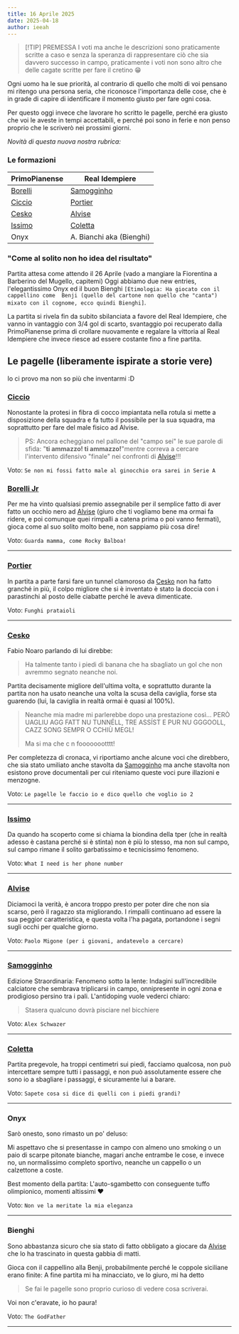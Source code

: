 ```yaml
---
title: 16 Aprile 2025
date: 2025-04-18
author: ieeah
---
```


> [!TIP] PREMESSA
> I voti ma anche le descrizioni sono praticamente scritte a caso e senza la speranza di rappresentare ciò che sia davvero successo in campo, praticamente i voti non sono altro che delle cagate scritte per fare il cretino 😁

Ogni uomo ha le sue priorità, al contrario di quello che molti di voi pensano mi ritengo una persona seria, che
riconosce l'importanza delle cose, che è in grade di capire di identificare il momento giusto per fare ogni cosa.

Per questo oggi invece che lavorare ho scritto le pagelle, perché era giusto che voi le aveste in tempi accettabili, e 
perché poi sono in ferie e non penso proprio che le scriverò nei prossimi giorni.

_Novità di questa nuova nostra rubrica:_

### Le formazioni

| PrimoPianense                   | Real Idempiere                       |
|--------------------------------|--------------------------------------|
| [Borelli](/players/it/borelli)  | [Samogginho](/players/it/samogginho) |
| [Ciccio](/players/it/ciccio)    | [Portier](/players/it/portier)       |
| [Cesko](/players/it/cesko)      | [Alvise](/players/it/zingales)       |
| [Issimo](/players/it/issimo)    | [Coletta](/players/it/coletta)       |
| Onyx                              | A. Bianchi aka (Bienghi)               |

### "Come al solito non ho idea del risultato"

Partita attesa come attendo il 26 Aprile (vado a mangiare la Fiorentina a Barberino del Mugello, capitemi)
Oggi abbiamo due new entries, l'elegantissimo Onyx ed il buon Bienghi `[Etimologia: Ha giocato con il cappellino come 
Benji (quello del cartone non quello che "canta") mixato con il cognome, ecco quindi Bienghi]`.

La partita si rivela fin da subito sbilanciata a favore del Real Idempiere, che vanno in vantaggio con 3/4 gol di scarto,
svantaggio poi recuperato dalla PrimoPianense prima di crollare nuovamente e regalare la vittoria al Real Idempiere che
 invece riesce ad essere costante fino a fine partita.

## Le pagelle (liberamente ispirate a storie vere)

Io ci provo ma non so più che inventarmi :D

### [Ciccio](/players/it/ciccio)

Nonostante la protesi in fibra di cocco impiantata nella rotula si mette a disposizione della squadra e fa tutto il 
possibile per la sua squadra, ma soprattutto per fare del male fisico ad Alvise.

> PS: Ancora echeggiano nel pallone del "campo sei" le sue parole di sfida: "**ti ammazzo! ti ammazzo!**"mentre correva 
> a cercare l'intervento difensivo "finale" nei confronti di [Alvise](/players/it/zingales)!!!

Voto: `Se non mi fossi fatto male al ginocchio ora sarei in Serie A`

### [Borelli Jr](/players/it/borelli)

Per me ha vinto qualsiasi premio assegnabile per il semplice fatto di aver fatto un occhio nero ad 
[Alvise](/players/it/zingales) (giuro che ti vogliamo bene ma ormai fa ridere, e poi comunque quei rimpalli a catena 
prima o poi vanno fermati), gioca come al suo solito molto bene, non sappiamo più cosa dire!

Voto: `Guarda mamma, come Rocky Balboa!`

---

### [Portier](/players/it/portier)

In partita a parte farsi fare un tunnel clamoroso da [Cesko](/players/it/cesko) non ha fatto granché in più, il 
colpo migliore che si è inventato è stato la doccia con i parastinchi al posto delle ciabatte perché le aveva dimenticate.

Voto: `Funghi prataioli`

---

### [Cesko](/players/it/cesko)

Fabio Noaro parlando di lui direbbe:
> Ha talmente tanto i piedi di banana che ha sbagliato un gol che non avremmo segnato neanche noi.

Partita decisamente migliore dell'ultima volta, e soprattutto durante la partita non ha usato neanche una volta la scusa 
della caviglia, forse sta guarendo (lui, la caviglia in realtà ormai è quasi al 100%).


> Neanche mia madre mi parlerebbe dopo una prestazione così...
> PERÒ UAGLIU AGG FATT NU TUNNÉLL, TRE ASSÍST E PUR NU GGGOOLL, CAZZ SONG SEMPR O CCHIÙ MEGL!
>
> Ma si ma che c n foooooootttt!

Per completezza di cronaca, vi riportiamo anche alcune voci che direbbero, che sia stato umiliato anche stavolta da [Samogginho](/players/it/samogginho) ma anche stavolta non esistono prove documentali per cui riteniamo queste voci pure illazioni e menzogne.

Voto: `Le pagelle le faccio io e dico quello che voglio io 2`

---

### [Issimo](/players/it/issimo)

Da quando ha scoperto come si chiama la biondina della tper (che in realtà adesso è castana perché si è stinta) non è più 
lo stesso, ma non sul campo, sul campo rimane il solito garbatissimo e tecnicissimo fenomeno.

Voto: `What I need is her phone number`

---

### [Alvise](/players/it/zingales)

Diciamoci la verità, è ancora troppo presto per poter dire che non sia scarso, però il ragazzo sta migliorando.
I rimpalli continuano ad essere la sua peggior caratteristica, e questa volta l'ha pagata, portandone i segni sugli occhi 
per qualche giorno.

Voto: `Paolo Migone (per i giovani, andatevelo a cercare)`

---

### [Samogginho](/players/it/samogginho)

Edizione Straordinaria:
Fenomeno sotto la lente: Indagini sull'incredibile calciatore che sembrava triplicarsi in campo, onnipresente in ogni
zona e prodigioso persino tra i pali. L'antidoping vuole vederci chiaro:

> Stasera qualcuno dovrà pisciare nel bicchiere

Voto: `Alex Schwazer`

---

### [Coletta](/players/it/coletta)

Partita pregevole, ha troppi centimetri sui piedi, facciamo qualcosa, non può intercettare sempre tutti i passaggi, e 
non può assolutamente essere che sono io a sbagliare i passaggi, é sicuramente lui a barare.

Voto: `Sapete cosa si dice di quelli con i piedi grandi?`

---

### Onyx

Sarò onesto, sono rimasto un po' deluso:

Mi aspettavo che si presentasse in campo con almeno uno smoking o un paio di scarpe pitonate bianche, magari anche 
entrambe le cose, e invece no, un normalissimo completo sportivo, neanche un cappello o un calzettone a coste.

Best momento della partita: L'auto-sgambetto con conseguente tuffo olimpionico, momenti altissimi ❤️

Voto: `Non ve la meritate la mia eleganza`

---

### Bienghi

Sono abbastanza sicuro che sia stato di fatto obbligato a giocare da [Alvise](/players/it/zingales) che lo ha 
trascinato in questa gabbia di matti.

Gioca con il cappellino alla Benji, probabilmente perché le coppole siciliane erano finite:
A fine partita mi ha minacciato, ve lo giuro, mi ha detto

> Se fai le pagelle sono proprio curioso di vedere cosa scriverai.

Voi non c'eravate, io ho paura!

Voto: `The GodFather`

---
